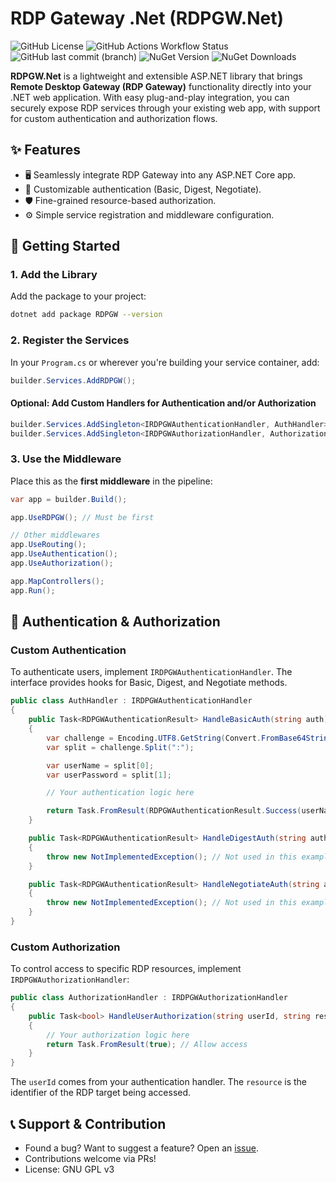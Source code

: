 # RDP Gateway .Net (RDPGW.Net)
![GitHub License](https://img.shields.io/github/license/mkenfenheuer/rdpgw.net)
 ![GitHub Actions Workflow Status](https://img.shields.io/github/actions/workflow/status/mkenfenheuer/rdpgw.net/dotnet.yml) ![GitHub last commit (branch)](https://img.shields.io/github/last-commit/mkenfenheuer/rdpgw.net/main) ![NuGet Version](https://img.shields.io/nuget/v/RDPGW) ![NuGet Downloads](https://img.shields.io/nuget/dt/RDPGW)





**RDPGW.Net** is a lightweight and extensible ASP.NET library that brings **Remote Desktop Gateway (RDP Gateway)** functionality directly into your .NET web application. With easy plug-and-play integration, you can securely expose RDP services through your existing web app, with support for custom authentication and authorization flows.


## ✨ Features

- 🖥️ Seamlessly integrate RDP Gateway into any ASP.NET Core app.
- 🔐 Customizable authentication (Basic, Digest, Negotiate).
- 🛡️ Fine-grained resource-based authorization.
- ⚙️ Simple service registration and middleware configuration.


## 🚀 Getting Started

### 1. Add the Library

Add the package to your project:

```bash
dotnet add package RDPGW --version 
```

### 2. Register the Services

In your `Program.cs` or wherever you're building your service container, add:

```csharp
builder.Services.AddRDPGW();
```

#### Optional: Add Custom Handlers for Authentication and/or Authorization

```csharp
builder.Services.AddSingleton<IRDPGWAuthenticationHandler, AuthHandler>();
builder.Services.AddSingleton<IRDPGWAuthorizationHandler, AuthorizationHandler>();
```

### 3. Use the Middleware

Place this as the **first middleware** in the pipeline:

```csharp
var app = builder.Build();

app.UseRDPGW(); // Must be first

// Other middlewares
app.UseRouting();
app.UseAuthentication();
app.UseAuthorization();

app.MapControllers();
app.Run();
```

## 🔐 Authentication & Authorization

### Custom Authentication

To authenticate users, implement `IRDPGWAuthenticationHandler`. The interface provides hooks for Basic, Digest, and Negotiate methods.

```csharp
public class AuthHandler : IRDPGWAuthenticationHandler
{
    public Task<RDPGWAuthenticationResult> HandleBasicAuth(string auth)
    {
        var challenge = Encoding.UTF8.GetString(Convert.FromBase64String(auth));
        var split = challenge.Split(":");

        var userName = split[0];
        var userPassword = split[1];

        // Your authentication logic here

        return Task.FromResult(RDPGWAuthenticationResult.Success(userName));
    }

    public Task<RDPGWAuthenticationResult> HandleDigestAuth(string auth)
    {
        throw new NotImplementedException(); // Not used in this example.
    }

    public Task<RDPGWAuthenticationResult> HandleNegotiateAuth(string auth)
    {
        throw new NotImplementedException(); // Not used in this example.
    }
}
```

### Custom Authorization

To control access to specific RDP resources, implement `IRDPGWAuthorizationHandler`:

```csharp
public class AuthorizationHandler : IRDPGWAuthorizationHandler
{
    public Task<bool> HandleUserAuthorization(string userId, string resource)
    {
        // Your authorization logic here
        return Task.FromResult(true); // Allow access
    }
}
```

The `userId` comes from your authentication handler. The `resource` is the identifier of the RDP target being accessed.


## 📞 Support & Contribution

- Found a bug? Want to suggest a feature? Open an [issue](https://github.com/mKenfenheuer/rdpgw.net/issues).
- Contributions welcome via PRs!
- License: GNU GPL v3